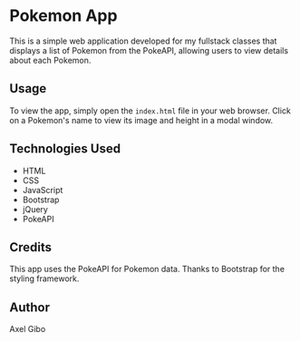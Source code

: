 # Pokemon App

This is a simple web application developed for my fullstack classes that displays a list of Pokemon from the PokeAPI, allowing users to view details about each Pokemon.

## Usage

To view the app, simply open the `index.html` file in your web browser. Click on a Pokemon's name to view its image and height in a modal window.

## Technologies Used

* HTML
* CSS
* JavaScript
* Bootstrap
* jQuery
* PokeAPI

## Credits

This app uses the PokeAPI for Pokemon data. Thanks to Bootstrap for the styling framework.

## Author

Axel Gibo
